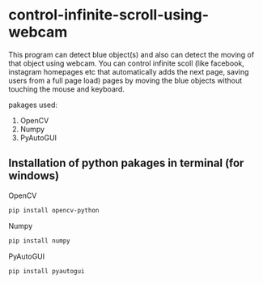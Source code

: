 # control-infinite-scroll-using-webcam

This program can detect blue object(s) and also can detect the moving of that object using webcam. You can control infinite scoll (like facebook, instagram homepages etc 
that automatically adds the next page, saving users from a full page load) pages by moving the blue objects without touching the mouse and keyboard.

pakages used:
1. OpenCV
2. Numpy
3. PyAutoGUI

## Installation of python pakages in terminal (for windows)

OpenCV

```bash
pip install opencv-python
```

Numpy

```bash
pip install numpy
```

PyAutoGUI

```bash
pip install pyautogui
```
